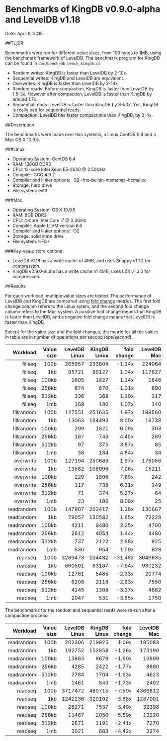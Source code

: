 Benchmarks of KingDB v0.9.0-alpha and LevelDB v1.18 
===================================================

Date: April 9, 2015

##TL;DR

Benchmarks were run for different value sizes, from 100 bytes to 1MB, using the benchmark framework of LevelDB. The benchmark program for KingDB can be found in `doc/bench/db_bench_kingdb.cc`

- Random writes: KingDB is faster than LevelDB by 2-10x.
- Sequential writes: KingDB and LevelDB are equivalent.
- Overwrites: KingDB is faster than LevelDB by 2-14x
- Random reads: Before compaction, KingDB is faster than LevelDB by 1.5-3x. However after compaction, LevelDB is faster than KingDB by around 1.7x.
- Sequential reads: LevelDB is faster than KingDB by 3-50x. Yes, KingDB is really bad for sequential reads.
- Compaction: LevelDB has faster compactions than KingDB, by 3-4x.

##Description

The benchmarks were made over two systems, a Linux CentOS 6.4 and a Mac OS X 10.9.5.

###Linux
- Operating System: CentOS 6.4
- RAM: 128GB DDR3
- CPU: 12-core Intel Xeon E5-2640 @ 2.50GHz
- Compiler: GCC 4.9.2
- Compiler and linker options: \-O2 \-fno-builtin-memcmp \-ltcmalloc
- Storage: hard drive
- File system: ext3

###Mac
- Operating System: OS X 10.9.5
- RAM: 8GB DDR3
- CPU: 4-core Intel Core i7 @ 2.3GHz
- Compiler: Apple LLVM version 6.0
- Compiler and linker options: \-O2
- Storage: solid state drive
- File system: HFS+

###Key-value store options
- LevelDB v1.18 has a write cache of 4MB, and uses Snappy v1.1.2 for compression.
- KingDB v0.9.0-alpha has a write cache of 4MB, uses LZ4 v1.3.0 for compression.


##Results

For each workload, multiple value sizes are tested. The performance of LevelDB and KingDB are compared using [fold change](http://en.wikipedia.org/wiki/Fold_change) metrics. The first fold change column refers to the Linux sytem, and the second fold change column refers to the Mac system. A positive fold change means that KingDB is faster than LevelDB, and a negative fold change means that LevelDB is faster than KingDB.

Except for the value size and the fold changes, the metric for all the values in table are in number of operations per second (ops/second).

|        Workload | Value size |  LevelDB Linux |   KingDB Linux | fold change |    LevelDB Mac |     KingDB Mac | fold change |
| --------------: | ---------: | -------------: | -------------: | ----------: | -------------: | -------------: | ----------: |
|         fillseq |       100b |         265957 |         233808 |      -1.14x |         224064 |         255885 |       1.14x |
|         fillseq |        1kb |          95721 |          99127 |       1.04x |         117827 |         151057 |       1.28x |
|         fillseq |      100kb |           1605 |           1827 |       1.14x |           1646 |           2953 |       1.79x |
|         fillseq |      256kb |            674 |            670 |      -1.01x |            690 |           1303 |       1.89x |
|         fillseq |      512kb |            336 |            368 |       1.10x |            317 |            649 |       2.05x |
|         fillseq |        1mb |            169 |            180 |       1.07x |            140 |            313 |       2.24x |
|      fillrandom |       100b |         127551 |         251635 |       1.97x |         199560 |         254647 |       1.28x |
|      fillrandom |        1kb |          13063 |         104493 |       8.00x |          19738 |         148214 |       7.51x |
|      fillrandom |      100kb |            299 |           1821 |       6.09x |            303 |           3265 |      10.78x |
|      fillrandom |      256kb |            167 |            743 |       4.45x |            269 |           1274 |       4.74x |
|      fillrandom |      512kb |             97 |            375 |       3.87x |             85 |            654 |       7.69x |
|      fillrandom |        1mb |             38 |            184 |       4.84x |             34 |            331 |       9.74x |
|       overwrite |       100b |         127194 |         250689 |       1.97x |         176056 |         254971 |       1.45x |
|       overwrite |        1kb |          13582 |         108096 |       7.96x |          15211 |         142877 |       9.39x |
|       overwrite |      100kb |            229 |           1806 |       7.89x |            242 |           3462 |      14.31x |
|       overwrite |      256kb |            117 |            738 |       6.31x |            149 |           1308 |       8.78x |
|       overwrite |      512kb |             71 |            374 |       5.27x |             64 |            652 |      10.19x |
|       overwrite |        1mb |             23 |            186 |       8.09x |             25 |            334 |      13.36x |
|      readrandom |       100b |         147907 |         203417 |       1.38x |         130667 |         178890 |       1.37x |
|      readrandom |        1kb |          79057 |         130582 |       1.65x |          72228 |          91810 |       1.27x |
|      readrandom |      100kb |           4211 |           9480 |       2.25x |           4700 |          11843 |       2.52x |
|      readrandom |      256kb |           2812 |           4054 |       1.44x |           4480 |           5399 |       1.21x |
|      readrandom |      512kb |            737 |           2122 |       2.88x |            925 |           2567 |       2.78x |
|      readrandom |        1mb |            636 |            954 |       1.50x |            628 |           1237 |       1.97x |
|         readseq |       100b |        3289473 |         104482 |     -31.48x |        3649635 |          76952 |     -47.43x |
|         readseq |        1kb |         660501 |          83187 |      -7.94x |         930232 |          55509 |     -16.76x |
|         readseq |      100kb |          12761 |           5485 |      -2.33x |          20774 |           8499 |      -2.44x |
|         readseq |      256kb |           6208 |           2116 |      -2.93x |           7550 |           3767 |      -2.00x |
|         readseq |      512kb |           4145 |           1308 |      -3.17x |           4862 |           1939 |      -2.51x |
|         readseq |        1mb |           2047 |            531 |      -3.85x |           1750 |            930 |      -1.88x |


The benchmarks for the random and sequential reads were re-run after a compaction process:

|        Workload | Value size |  LevelDB Linux |   KingDB Linux | fold change |    LevelDB Mac |     KingDB Mac | fold change |
| --------------: | ---------: | -------------: | -------------: | ----------: | -------------: | -------------: | ----------: |
|      readrandom |       100b |         202306 |         219925 |       1.09x |         195083 |         183049 |      -1.07x |
|      readrandom |        1kb |         192752 |         152858 |      -1.26x |         173190 |         148875 |      -1.16x |
|      readrandom |      100kb |          13863 |           8679 |      -1.60x |          19809 |          12987 |      -1.53x |
|      readrandom |      256kb |           4285 |           2422 |      -1.77x |           8890 |           5462 |      -1.63x |
|      readrandom |      512kb |           2784 |           1704 |      -1.63x |           4623 |           2788 |      -1.66x |
|      readrandom |        1mb |           1461 |            843 |      -1.73x |           2402 |           1390 |      -1.73x |
|         readseq |       100b |        3717472 |         489715 |      -7.59x |        4366812 |         239923 |     -18.20x |
|         readseq |        1kb |        1242236 |         320102 |      -3.88x |        1287001 |         188714 |      -6.82x |
|         readseq |      100kb |          26271 |           7537 |      -3.49x |          32398 |           9355 |      -3.46x |
|         readseq |      256kb |          11467 |           2050 |      -5.59x |          13220 |           3799 |      -3.48x |
|         readseq |      512kb |           2871 |           1191 |      -2.41x |           7270 |           2006 |      -3.62x |
|         readseq |        1mb |           3021 |            683 |      -4.42x |           3274 |            973 |      -3.36x |

